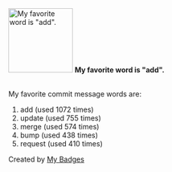 <img src="https://my-badges.github.io/my-badges/favorite-word.png" alt="My favorite word is &quot;add&quot;." title="My favorite word is &quot;add&quot;." width="128">
<strong>My favorite word is &quot;add&quot;.</strong>
<br><br>

My favorite commit message words are:

1. add (used 1072 times)
2. update (used 755 times)
3. merge (used 574 times)
4. bump (used 438 times)
5. request (used 410 times)


Created by <a href="https://github.com/my-badges/my-badges">My Badges</a>
